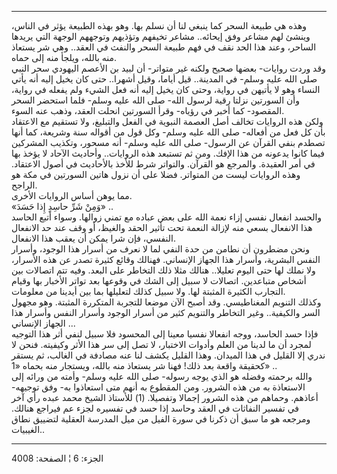------------------------------------------------------------------------

وهذه هي طبيعة السحر كما ينبغي لنا أن نسلم بها. وهو بهذه الطبيعة يؤثر في
الناس، وينشئ لهم مشاعر وفق إيحائه.. مشاعر تخيفهم وتؤذيهم وتوجههم الوجهة
التي يريدها الساحر، وعند هذا الحد نقف في فهم طبيعة السحر والنفث في
العقد.. وهي شر يستعاذ منه بالله، ويلجأ منه إلى حماه.  
وقد وردت روايات- بعضها صحيح ولكنه غير متواتر- أن لبيد بن الأعصم اليهودي
سحر النبي صلى الله عليه وسلم- في المدينة.. قيل أياما، وقيل أشهرا.. حتى
كان يخيل إليه أنه يأتي النساء وهو لا يأتيهن في رواية، وحتى كان يخيل إليه
أنه فعل الشيء ولم يفعله في رواية، وأن السورتين نزلتا رقية لرسول الله-
صلى الله عليه وسلم- فلما استحضر السحر المقصود- كما أخبر في رؤياه- وقرأ
السورتين انحلت العقد، وذهب عنه السوء.  
ولكن هذه الروايات تخالف أصل العصمة النبوية في الفعل والتبليغ، ولا تستقيم
مع الاعتقاد بأن كل فعل من أفعاله- صلى الله عليه وسلم- وكل قول من أقواله
سنة وشريعة، كما أنها تصطدم بنفي القرآن عن الرسول- صلى الله عليه وسلم-
أنه مسحور، وتكذيب المشركين فيما كانوا يدعونه من هذا الإفك. ومن ثم تستبعد
هذه الروايات.. وأحاديث الآحاد لا يؤخذ بها في أمر العقيدة. والمرجع هو
القرآن. والتواتر شرط للأخذ بالأحاديث في أصول الاعتقاد. وهذه الروايات
ليست من المتواتر. فضلا على أن نزول هاتين السورتين في مكة هو الراجح.  
مما يوهن أساس الروايات الأخرى.  
«وَمِنْ شَرِّ حاسِدٍ إِذا حَسَدَ» ..  
والحسد انفعال نفسي إزاء نعمة الله على بعض عباده مع تمني زوالها. وسواء
أتبع الحاسد هذا الانفعال بسعي منه لإزالة النعمة تحت تأثير الحقد والغيظ،
أو وقف عند حد الانفعال النفسي، فإن شرا يمكن أن يعقب هذا الانفعال.  
ونحن مضطرون أن نطامن من حدة النفي لما لا نعرف من أسرار هذا الوجود،
وأسرار النفس البشرية، وأسرار هذا الجهاز الإنساني. فهنالك وقائع كثيرة
تصدر عن هذه الأسرار، ولا نملك لها حتى اليوم تعليلا.. هنالك مثلا ذلك
التخاطر على البعد. وفيه تتم اتصالات بين أشخاص متباعدين. اتصالات لا سبيل
إلى الشك في وقوعها بعد تواتر الأخبار بها وقيام التجارب الكثيرة المثبتة
لها. ولا سبيل كذلك لتعليلها بما بين أيدينا من معلومات.  
وكذلك التنويم المغناطيسي. وقد أصبح الآن موضعا للتجربة المتكررة المثبتة.
وهو مجهول السر والكيفية.. وغير التخاطر والتنويم كثير من أسرار الوجود
وأسرار النفس وأسرار هذا الجهاز الإنساني ...  
فإذا حسد الحاسد، ووجه انفعالا نفسيا معينا إلى المحسود فلا سبيل لنفي أثر
هذا التوجيه لمجرد أن ما لدينا من العلم وأدوات الاختبار، لا تصل إلى سر
هذا الأثر وكيفيته. فنحن لا ندري إلا القليل في هذا الميدان. وهذا القليل
يكشف لنا عنه مصادفة في الغالب، ثم يستقر كحقيقة واقعة بعد ذلك! فهنا شر
يستعاذ منه بالله، ويستجار منه بحماه «1» ..  
والله برحمته وفضله هو الذي يوجه رسوله- صلى الله عليه وسلم- وأمته من
ورائه إلى الاستعاذة به من هذه الشرور. ومن المقطوع به أنهم متى استعاذوا
به- وفق توجيهه- أعاذهم. وحماهم من هذه الشرور إجمالا وتفصيلا. (1) للأستاذ
الشيخ محمد عبده رأي آخر في تفسير النفاثات في العقد وحاسد إذا حسد في
تفسيره لجزء عم فيراجع هنالك. ومرجعه هو ما سبق أن ذكرنا في سورة الفيل من
ميل المدرسة العقلية لتضييق نطاق الغيبيات..

------------------------------------------------------------------------

الجزء: 6 ¦ الصفحة: 4008
